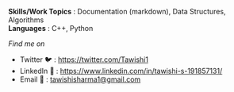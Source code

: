 **Skills/Work Topics** : Documentation (markdown), Data Structures, Algorithms<br>
**Languages** : C++, Python<br>

*Find me on* 
* Twitter :bird: : https://twitter.com/Tawishi1
* LinkedIn :busts_in_silhouette: : https://www.linkedin.com/in/tawishi-s-191857131/
* Email :email: : tawishisharma1@gmail.com
